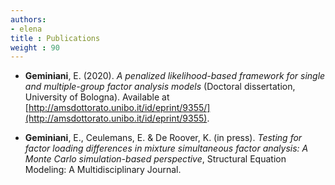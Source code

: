 ```yaml
---
authors:
- elena
title : Publications
weight : 90
---
```



* **Geminiani**, E. (2020). _A penalized likelihood-based framework for single and multiple-group factor analysis models_ (Doctoral dissertation, University of Bologna). Available at [http://amsdottorato.unibo.it/id/eprint/9355/](http://amsdottorato.unibo.it/id/eprint/9355).

* **Geminiani**, E., Ceulemans, E. & De Roover, K. (in press). _Testing for factor loading differences in mixture simultaneous factor analysis: A Monte Carlo simulation-based perspective_, Structural Equation Modeling: A Multidisciplinary Journal.
